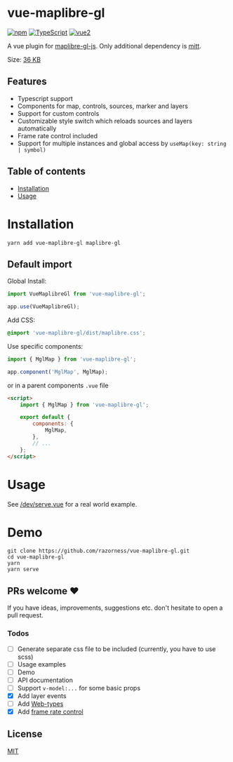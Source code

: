 # vue-maplibre-gl

[![npm](https://img.shields.io/npm/v/vue-maplibre-gl.svg?style=flat-square)](https://www.npmjs.com/package/vue-maplibre-gl)
[![TypeScript](https://img.shields.io/badge/-Typescript-informational?style=flat-square)](https://www.typescriptlang.org/)
[![vue2](https://img.shields.io/badge/vue-3.x-brightgreen.svg?style=flat-square)](https://vuejs.org/)

A vue plugin for [maplibre-gl-js](https://github.com/maplibre/maplibre-gl-js). Only additional dependency is [mitt](https://github.com/developit/mitt).

Size: [36 KB](https://bundlephobia.com/package/vue-maplibre-gl)

## Features

-   Typescript support
-   Components for map, controls, sources, marker and layers
-   Support for custom controls
-   Customizable style switch which reloads sources and layers automatically
-   Frame rate control included
-   Support for multiple instances and global access by `useMap(key: string | symbol)`

## Table of contents

-   [Installation](#installation)
-   [Usage](#usage)

# Installation

```shell
yarn add vue-maplibre-gl maplibre-gl
```

## Default import

Global Install:

```typescript
import VueMaplibreGl from 'vue-maplibre-gl';

app.use(VueMaplibreGl);
```

Add CSS:

```css
@import 'vue-maplibre-gl/dist/maplibre.css';
```

Use specific components:

```typescript
import { MglMap } from 'vue-maplibre-gl';

app.component('MglMap', MglMap);
```

or in a parent components `.vue` file

```html
<script>
	import { MglMap } from 'vue-maplibre-gl';

	export default {
		components: {
			MglMap,
		},
		// ...
	};
</script>
```

# Usage

See [/dev/serve.vue](https://github.com/razorness/vue-maplibre-gl/blob/master/dev/serve.vue) for a real world example.

# Demo

```shell
git clone https://github.com/razorness/vue-maplibre-gl.git
cd vue-maplibre-gl
yarn
yarn serve
```

## PRs welcome ♥

If you have ideas, improvements, suggestions etc. don't hesitate to open a pull request.

### Todos

-   [ ] Generate separate css file to be included (currently, you have to use scss)
-   [ ] Usage examples
-   [ ] Demo
-   [ ] API documentation
-   [ ] Support `v-model:...` for some basic props
-   [x] Add layer events
-   [ ] Add [Web-types](https://github.com/JetBrains/web-types)
-   [x] Add [frame rate control](https://github.com/mapbox/mapbox-gl-framerate)

## License

[MIT](http://opensource.org/licenses/MIT)
